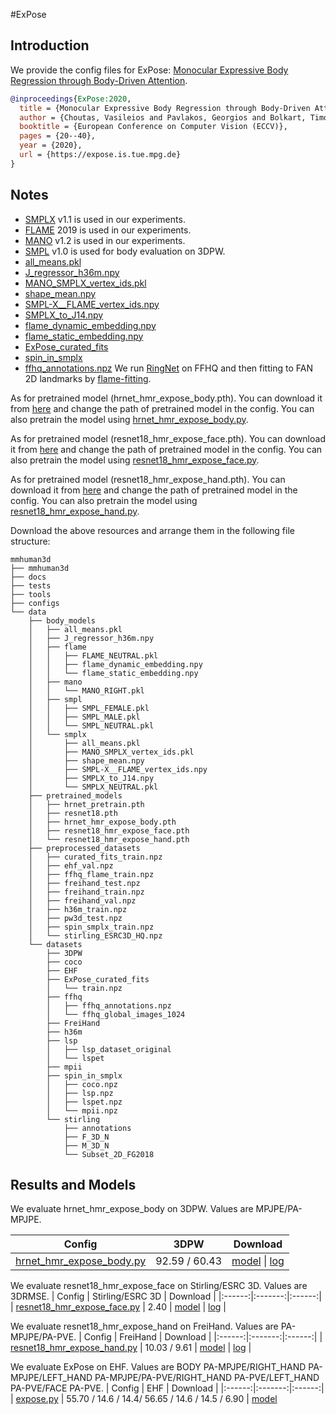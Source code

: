 #ExPose

## Introduction
We provide the config files for ExPose: [Monocular Expressive Body Regression through Body-Driven Attention](https://arxiv.org/abs/2008.09062).


```BibTeX
@inproceedings{ExPose:2020,
  title = {Monocular Expressive Body Regression through Body-Driven Attention},
  author = {Choutas, Vasileios and Pavlakos, Georgios and Bolkart, Timo and Tzionas, Dimitrios and Black, Michael J.},
  booktitle = {European Conference on Computer Vision (ECCV)},
  pages = {20--40},
  year = {2020},
  url = {https://expose.is.tue.mpg.de}
}
```

## Notes

- [SMPLX](https://smpl-x.is.tue.mpg.de/) v1.1 is used in our experiments.
- [FLAME](https://flame.is.tue.mpg.de/) 2019 is used in our experiments.
- [MANO](https://mano.is.tue.mpg.de/) v1.2 is used in our experiments.
- [SMPL](https://smpl.is.tue.mpg.de/) v1.0 is used for body evaluation on 3DPW.
- [all_means.pkl](https://openmmlab-share.oss-cn-hangzhou.aliyuncs.com/mmhuman3d/data/body_models/smplx/all_means.pkl?versionId=CAEQRBiBgIChyabujhgiIDQwNDMzNzlmM2U4ZTQzNWY5NjUxMmU4ZGQ4NGMwNmIx)
- [J_regressor_h36m.npy](https://openmmlab-share.oss-cn-hangzhou.aliyuncs.com/mmhuman3d/models/J_regressor_h36m.npy?versionId=CAEQHhiBgIDE6c3V6xciIDdjYzE3MzQ4MmU4MzQyNmRiZDA5YTg2YTI5YWFkNjRi)
- [MANO_SMPLX_vertex_ids.pkl](https://openmmlab-share.oss-cn-hangzhou.aliyuncs.com/mmhuman3d/data/body_models/smplx/MANO_SMPLX_vertex_ids.pkl?versionId=CAEQRBiBgIDjx9v4jhgiIDJjZjhiMWI1ZGRmMTRmMTI5MDVkMzJkMWUyYTQxZDk2)
- [shape_mean.npy](https://openmmlab-share.oss-cn-hangzhou.aliyuncs.com/mmhuman3d/data/body_models/smplx/shape_mean.npy?versionId=CAEQRBiBgIDqwKbujhgiIGM4OTIxMWM3MDNiNzQxN2RiOTRjNDIwZTNiMzdmMDVi)
- [SMPL-X__FLAME_vertex_ids.npy](https://openmmlab-share.oss-cn-hangzhou.aliyuncs.com/mmhuman3d/data/body_models/smplx/SMPL-X__FLAME_vertex_ids.npy?versionId=CAEQRBiBgMDUyNv4jhgiIDBlYzNkOTI2YzFlZjRmZWZiZTJkM2IwZGZhZjg4NzE5)
- [SMPLX_to_J14.npy](https://openmmlab-share.oss-cn-hangzhou.aliyuncs.com/mmhuman3d/data/body_models/smplx/SMPLX_to_J14.npy?versionId=CAEQRBiBgMDd26fujhgiIDQ3ODhmOGJhMzhhMzQ2M2Y4MTRlNDcxY2VjNmUzY2Qy)
- [flame_dynamic_embedding.npy](https://openmmlab-share.oss-cn-hangzhou.aliyuncs.com/mmhuman3d/data/body_models/smplx/flame_dynamic_embedding.npy?versionId=CAEQRBiBgMCn4abujhgiIDBmNmEzYTBiZmIzYjQ5NTg4MmVhZGRjYTYwNWU2MGRk)
- [flame_static_embedding.npy](https://openmmlab-share.oss-cn-hangzhou.aliyuncs.com/mmhuman3d/data/body_models/smplx/flame_static_embedding.pkl?versionId=CAEQRBiBgMCAxqbujhgiIGIzMTRiZjZkZjRhMDQ4NzA5YmU2YjQyMTNmYmQ5OWI5)
- [ExPose_curated_fits](https://expose.is.tue.mpg.de)
- [spin_in_smplx](https://expose.is.tue.mpg.de)
- [ffhq_annotations.npz](https://openmmlab-share.oss-cn-hangzhou.aliyuncs.com/mmhuman3d/datasets/ffhq_annotations.npz?versionId=CAEQRBiBgMCO46zvjhgiIDJhNDhlYTM2N2NmYjRmM2I4NWI2NDY0ZWM4NjExMzhm) We run [RingNet](https://ringnet.is.tue.mpg.de/) on FFHQ and then fitting to FAN 2D landmarks by [flame-fitting](https://github.com/HavenFeng/photometric_optimization).

As for pretrained model (hrnet_hmr_expose_body.pth). You can download it from [here](https://openmmlab-share.oss-cn-hangzhou.aliyuncs.com/mmhuman3d/models/expose/body/hrnet_hmr_expose_body-d7db2e53_20220708.pth?versionId=CAEQRBiBgMDFt6zujhgiIDMxODBkODE4ZTI5NjQ1OTRiN2I0MDM4NWMwOTA1NTFm) and change the path of pretrained model in the config.
You can also pretrain the model using [hrnet_hmr_expose_body.py](hrnet_hmr_expose_body.py).

As for pretrained model (resnet18_hmr_expose_face.pth). You can download it from [here](https://openmmlab-share.oss-cn-hangzhou.aliyuncs.com/mmhuman3d/models/expose/face/resnet18_hmr_expose_face-aca68aad_20220708.pth?versionId=CAEQRBiBgMCbvbbujhgiIGMxY2RlMjUyMGY4MjRmMDhiM2VkM2VhNWU4Y2ZjODZi) and change the path of pretrained model in the config.
You can also pretrain the model using [resnet18_hmr_expose_face.py](resnet18_hmr_expose_face.py).

As for pretrained model (resnet18_hmr_expose_hand.pth). You can download it from [here](https://openmmlab-share.oss-cn-hangzhou.aliyuncs.com/mmhuman3d/models/expose/hand/resnet18_hmr_expose_hand-c6cf0236_20220708.pth?versionId=CAEQRBiBgIDvqbbujhgiIGFiZTI3YmFkOTMyMTQxZWNiYjQxYzU0NjM0N2U1ZGVh) and change the path of pretrained model in the config.
You can also pretrain the model using [resnet18_hmr_expose_hand.py](resnet18_hmr_expose_hand.py).

Download the above resources and arrange them in the following file structure:

```text
mmhuman3d
├── mmhuman3d
├── docs
├── tests
├── tools
├── configs
└── data
    ├── body_models
    │   ├── all_means.pkl
    │   ├── J_regressor_h36m.npy
    │   ├── flame
    │   │   ├── FLAME_NEUTRAL.pkl
    │   │   ├── flame_dynamic_embedding.npy
    │   │   └── flame_static_embedding.npy
    │   ├── mano
    │   │   └── MANO_RIGHT.pkl
    │   ├── smpl
    │   │   ├── SMPL_FEMALE.pkl
    │   │   ├── SMPL_MALE.pkl
    │   │   └── SMPL_NEUTRAL.pkl
    │   └── smplx
    │       ├── all_means.pkl
    │       ├── MANO_SMPLX_vertex_ids.pkl
    │       ├── shape_mean.npy
    │       ├── SMPL-X__FLAME_vertex_ids.npy
    │       ├── SMPLX_to_J14.npy
    │       └── SMPLX_NEUTRAL.pkl
    ├── pretrained_models
    │   ├── hrnet_pretrain.pth
    │   ├── resnet18.pth
    │   ├── hrnet_hmr_expose_body.pth
    │   ├── resnet18_hmr_expose_face.pth
    │   └── resnet18_hmr_expose_hand.pth
    ├── preprocessed_datasets
    │   ├── curated_fits_train.npz
    │   ├── ehf_val.npz
    │   ├── ffhq_flame_train.npz
    │   ├── freihand_test.npz
    │   ├── freihand_train.npz
    │   ├── freihand_val.npz
    │   ├── h36m_train.npz
    │   ├── pw3d_test.npz
    │   ├── spin_smplx_train.npz
    │   └── stirling_ESRC3D_HQ.npz
    └── datasets
        ├── 3DPW
        ├── coco
        ├── EHF
        ├── ExPose_curated_fits
        │   └── train.npz
        ├── ffhq
        │   ├── ffhq_annotations.npz
        │   └── ffhq_global_images_1024
        ├── FreiHand
        ├── h36m
        ├── lsp
        │   ├── lsp_dataset_original
        │   └── lspet
        ├── mpii
        ├── spin_in_smplx
        │   ├── coco.npz
        │   ├── lsp.npz
        │   ├── lspet.npz
        │   └── mpii.npz
        └── stirling
            ├── annotations
            ├── F_3D_N
            ├── M_3D_N
            └── Subset_2D_FG2018
```

## Results and Models

We evaluate hrnet_hmr_expose_body on 3DPW. Values are MPJPE/PA-MPJPE.

| Config | 3DPW | Download |
|:------:|:-------:|:------:|
| [hrnet_hmr_expose_body.py](hrnet_hmr_expose_body.py) | 92.59 / 60.43 | [model](https://openmmlab-share.oss-cn-hangzhou.aliyuncs.com/mmhuman3d/models/expose/body/hrnet_hmr_expose_body-d7db2e53_20220708.pth?versionId=CAEQRBiBgMDFt6zujhgiIDMxODBkODE4ZTI5NjQ1OTRiN2I0MDM4NWMwOTA1NTFm) &#124; [log](https://openmmlab-share.oss-cn-hangzhou.aliyuncs.com/mmhuman3d/models/expose/body/20220704_005929.log?versionId=CAEQRBiBgMDCt6zujhgiIGJiYzY0ODdlMGZlMjRjYmZhZDc5YTY2YzM0OTk0NDc3) |


We evaluate resnet18_hmr_expose_face on Stirling/ESRC 3D. Values are 3DRMSE.
| Config | Stirling/ESRC 3D | Download |
|:------:|:-------:|:------:|
| [resnet18_hmr_expose_face.py](resnet18_hmr_expose_face.py) | 2.40 | [model](https://openmmlab-share.oss-cn-hangzhou.aliyuncs.com/mmhuman3d/models/expose/face/resnet18_hmr_expose_face-aca68aad_20220708.pth?versionId=CAEQRBiBgMCbvbbujhgiIGMxY2RlMjUyMGY4MjRmMDhiM2VkM2VhNWU4Y2ZjODZi) &#124; [log](https://openmmlab-share.oss-cn-hangzhou.aliyuncs.com/mmhuman3d/models/expose/face/20220630_111340.log?versionId=CAEQRBiBgICFtLbujhgiIGUzYmEyOGU3N2ZkOTRkNDM5OTIyODZiOWQ1MzJiMWZj) |

We evaluate resnet18_hmr_expose_hand on FreiHand. Values are PA-MPJPE/PA-PVE.
| Config | FreiHand | Download |
|:------:|:-------:|:------:|
| [resnet18_hmr_expose_hand.py](resnet18_hmr_expose_hand.py) | 10.03 / 9.61 | [model](https://openmmlab-share.oss-cn-hangzhou.aliyuncs.com/mmhuman3d/models/expose/hand/resnet18_hmr_expose_hand-c6cf0236_20220708.pth?versionId=CAEQRBiBgIDvqbbujhgiIGFiZTI3YmFkOTMyMTQxZWNiYjQxYzU0NjM0N2U1ZGVh) &#124; [log](https://openmmlab-share.oss-cn-hangzhou.aliyuncs.com/mmhuman3d/models/expose/hand/20220630_110254.log?versionId=CAEQRBiBgMCSuLbujhgiIDlmNDdhODg2MjA2NzQ1Njg5MTBlNWM1NDIxY2QyZmM2) |

We evaluate ExPose on EHF. Values are BODY PA-MPJPE/RIGHT_HAND PA-MPJPE/LEFT_HAND PA-MPJPE/PA-PVE/RIGHT_HAND PA-PVE/LEFT_HAND PA-PVE/FACE PA-PVE.
| Config | EHF | Download |
|:------:|:-------:|:------:|
| [expose.py](expose.py) | 55.70 / 14.6 / 14.4/ 56.65 / 14.6 / 14.5 / 6.90 | [model](https://openmmlab-share.oss-cn-hangzhou.aliyuncs.com/mmhuman3d/models/expose/expose/expose-d9d5dbf7_20220708.pth?versionId=CAEQRBiBgMC8vbbujhgiIDg0NWUyM2ZiZGY3MzQ0YmI5YjFjYTA0Y2Q5NDE3MDEw)

